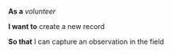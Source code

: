 **As a** _volunteer_

**I want to** create a new record

**So that** I can capture an observation in the field
